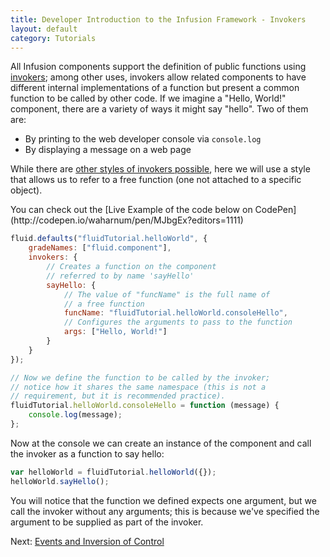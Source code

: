 ```yaml
---
title: Developer Introduction to the Infusion Framework - Invokers
layout: default
category: Tutorials
---
```


All Infusion components support the definition of public functions using [invokers](../Invokers.md); among other uses, invokers allow related components to have different internal implementations of a function but present a common function to be called by other code. If we imagine a "Hello, World!" component, there are a variety of ways it might say "hello". Two of them are:

* By printing to the web developer console via `console.log`
* By displaying a message on a web page

While there are [other styles of invokers possible](../Invokers.md#types-of-invokers), here we will use a style that allows us to refer to a free function (one not attached to a specific object).

<div class="infusion-docs-note">You can check out the [Live Example of the code below on CodePen](http://codepen.io/waharnum/pen/MJbgEx?editors=1111)</div>

``` javascript
fluid.defaults("fluidTutorial.helloWorld", {
    gradeNames: ["fluid.component"],
    invokers: {
        // Creates a function on the component         
        // referred to by name 'sayHello'
        sayHello: {                        
            // The value of "funcName" is the full name of
            // a free function
            funcName: "fluidTutorial.helloWorld.consoleHello",
            // Configures the arguments to pass to the function
            args: ["Hello, World!"]
        }
    }
});

// Now we define the function to be called by the invoker;
// notice how it shares the same namespace (this is not a
// requirement, but it is recommended practice).
fluidTutorial.helloWorld.consoleHello = function (message) {
    console.log(message);
};

```

Now at the console we can create an instance of the component and call the invoker as a function to say hello:

``` javascript
var helloWorld = fluidTutorial.helloWorld({});
helloWorld.sayHello();
```

You will notice that the function we defined expects one argument, but we call the invoker without any arguments; this is because we've specified the argument to be supplied as part of the invoker.

Next: [Events and Inversion of Control](DeveloperIntroductionToInfusionFramework-EventsAndInversionOfControl.md)
